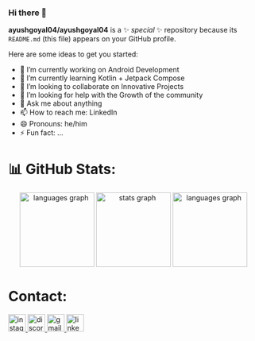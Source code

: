 ### Hi there 👋


**ayushgoyal04/ayushgoyal04** is a ✨ _special_ ✨ repository because its `README.md` (this file) appears on your GitHub profile.

Here are some ideas to get you started:

- 🔭 I’m currently working on Android Development
- 🌱 I’m currently learning Kotlin + Jetpack Compose
- 👯 I’m looking to collaborate on Innovative Projects
- 🤔 I’m looking for help with the Growth of the community
- 💬 Ask me about anything
- 📫 How to reach me: LinkedIn
- 😄 Pronouns: he/him
- ⚡ Fun fact: ...

# 📊 GitHub Stats:
<div align="center">
  
<img src="https://github-readme-streak-stats.herokuapp.com/?user=ayushgoyal04&theme=dark&hide_border=false" height="150" alt="languages graph"  />
  <img src="https://github-readme-stats.vercel.app/api?username=ayushgoyal04&hide_title=false&hide_rank=false&show_icons=true&include_all_commits=true&count_private=true&disable_animations=false&theme=dracula&locale=en&hide_border=false" height="150" alt="stats graph"  />
  <img src="https://github-readme-stats.vercel.app/api/top-langs?username=ayushgoyal04&locale=en&hide_title=false&layout=compact&card_width=320&langs_count=5&theme=dracula&hide_border=false" height="150" alt="languages graph"  />
</div>

# Contact:
<div align="left">
 <a href ="https://www.instagram.com/_ayushgoyal04">
  <img src="https://img.shields.io/static/v1?message=Instagram&logo=instagram&label=&color=E4405F&logoColor=white&labelColor=&style=for-the-badge" height="35" alt="instagram logo"  />
 </a>
  <a href ="discordapp.com/users/ayuuu123">
  <img src="https://img.shields.io/static/v1?message=Discord&logo=discord&label=&color=7289DA&logoColor=white&labelColor=&style=for-the-badge" height="35" alt="discord logo"  />
  </a>
  <a href = "ayushgoyal434@gmail.com">
  <img src="https://img.shields.io/static/v1?message=Gmail&logo=gmail&label=&color=D14836&logoColor=white&labelColor=&style=for-the-badge" height="35" alt="gmail logo"  />
  </a>
  <a href="www.linkedin.com/in/ayush-goyal-185087249">
  <img src="https://img.shields.io/static/v1?message=LinkedIn&logo=linkedin&label=&color=0077B5&logoColor=white&labelColor=&style=for-the-badge" height="35" alt="linkedin logo"  />
  </a>
</div>
